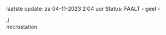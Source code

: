 laatste update: 
za 04-11-2023  2:04   uur 
Status: FAALT - geel - 
<div class="service R">J</div><div class="service Y">microstation</div>